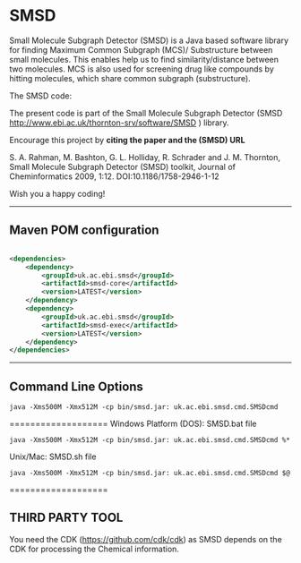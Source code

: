 # SMSD
Small Molecule Subgraph Detector (SMSD) is a Java based software library for finding Maximum Common Subgraph (MCS)/ Substructure between small molecules.
This enables help us to find similarity/distance between two molecules. MCS is also used for screening drug like compounds by hitting molecules, which share common subgraph (substructure).


The SMSD code:

The present code is part of the Small Molecule Subgraph Detector 
(SMSD http://www.ebi.ac.uk/thornton-srv/software/SMSD ) library.

Encourage this project by <b>citing the paper and the (SMSD) URL</b> 

S. A. Rahman, M. Bashton, G. L. Holliday, R. Schrader and J. M. Thornton, Small Molecule Subgraph Detector (SMSD) toolkit, Journal of Cheminformatics 2009, 1:12. DOI:10.1186/1758-2946-1-12

Wish you a happy coding!

-----------------------
Maven POM configuration
-----------------------

```xml

<dependencies>
    <dependency>
        <groupId>uk.ac.ebi.smsd</groupId>
        <artifactId>smsd-core</artifactId>
        <version>LATEST</version>
    </dependency>
    <dependency>
        <groupId>uk.ac.ebi.smsd</groupId>
        <artifactId>smsd-exec</artifactId>
        <version>LATEST</version>
    </dependency>
</dependencies>
```


--------------------
Command Line Options
--------------------
```
java -Xms500M -Xmx512M -cp bin/smsd.jar: uk.ac.ebi.smsd.cmd.SMSDcmd
```
===================
Windows Platform (DOS): SMSD.bat file
```
java -Xms500M -Xmx512M -cp bin/smsd.jar: uk.ac.ebi.smsd.cmd.SMSDcmd %*
```

Unix/Mac: SMSD.sh file
```
java -Xms500M -Xmx512M -cp bin/smsd.jar: uk.ac.ebi.smsd.cmd.SMSDcmd $@
```
===================

THIRD PARTY TOOL
---------------
You need the CDK (https://github.com/cdk/cdk) as SMSD depends on the CDK for processing the Chemical information.
